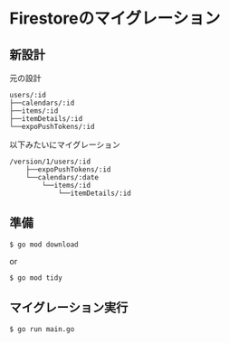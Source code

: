 # Firestoreのマイグレーション

## 新設計


元の設計

```
users/:id
├──calendars/:id
├──items/:id
├──itemDetails/:id
└──expoPushTokens/:id
```

以下みたいにマイグレーション

```
/version/1/users/:id
    ├──expoPushTokens/:id
    └──calendars/:date
        └──items/:id
            └──itemDetails/:id
```

## 準備

```
$ go mod download
```

or

```
$ go mod tidy
```

## マイグレーション実行

```
$ go run main.go
```